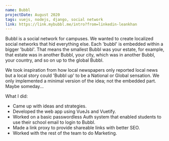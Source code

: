 ```yaml
---
name: Bubbl
projectDate: August 2020
tags: vuejs, nodejs, django, social network
link: https://link.mybubbl.me/intro?from=linkedin-leankhan
---
```


Bubbl is a social network for campuses. We wanted to create localized social networks that hid everything else. Each 'bubbl' is embedded within a bigger 'bubbl'. That means the smallest Bubbl was your estate, for example, that estate was in another Bubbl, your city, which was in another Bubbl, your country, and so on up to the global Bubbl.

We took inspiration from how local newspapers only reported local news but a local story could 'Bubbl up' to be a National or Global sensation. We only implemented a minimal version of the idea; not the embedded part. Maybe someday...

What I did:

- Came up with ideas and strategies.
- Developed the web app using VueJs and Vuetify.
- Worked on a basic passwordless Auth system that enabled students to use their school email to login to Bubbl.
- Made a link proxy to provide shareable links with better SEO.
- Worked with the rest of the team to do Marketing.
